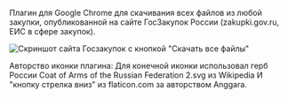 Плагин для Google Chrome для скачивания всех файлов из любой закупки, опубликованной на сайте ГосЗакупок России (zakupki.gov.ru, ЕИС в сфере закупок).


![Скриншот сайта Госзакупок с кнопкой "Скачать все файлы"](https://i.ibb.co/Y0Qtx8k/image.png "Скачать все файлы")


Авторство иконки плагина:
Для конечной иконки использовал герб России Coat of Arms of the Russian Federation 2.svg из Wikipedia
И "кнопку стрелка вниз" из flaticon.com за авторством Anggara.

